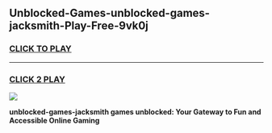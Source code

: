 
## Unblocked-Games-unblocked-games-jacksmith-Play-Free-9vk0j
<h3>
<a href="https://premium76.site?title=unblocked-games-jacksmith&ref=17A">CLICK TO PLAY</a></h3>
<hr>

<h3>
<a href="https://premium76.site?title=unblocked-games-jacksmith&ref=17A">CLICK 2 PLAY</a>
  
</h3>

<a href="https://premium76.site?title=unblocked-games-jacksmith&ref=17A"><img src="https://clearcache.store/games.png"></a>


**unblocked-games-jacksmith games unblocked: Your Gateway to Fun and Accessible Online Gaming**
